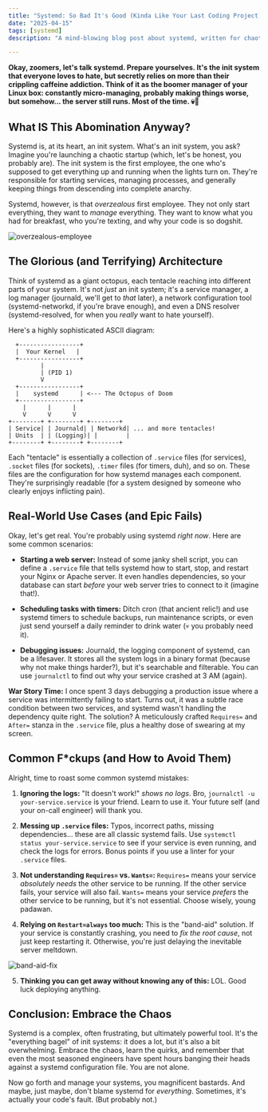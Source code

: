 ```yaml
---
title: "Systemd: So Bad It's Good (Kinda Like Your Last Coding Project)"
date: "2025-04-15"
tags: [systemd]
description: "A mind-blowing blog post about systemd, written for chaotic Gen Z engineers."

---
```


**Okay, zoomers, let's talk systemd. Prepare yourselves. It's the init system that everyone loves to hate, but secretly relies on more than their crippling caffeine addiction. Think of it as the boomer manager of your Linux box: constantly micro-managing, probably making things worse, but somehow... the server still runs. Most of the time. 💀🙏**

## What IS This Abomination Anyway?

Systemd is, at its heart, an init system. What's an init system, you ask? Imagine you're launching a chaotic startup (which, let's be honest, you probably are). The init system is the first employee, the one who's supposed to get everything up and running when the lights turn on. They're responsible for starting services, managing processes, and generally keeping things from descending into complete anarchy.

Systemd, however, is that *overzealous* first employee. They not only start everything, they want to *manage* everything. They want to know what you had for breakfast, who you're texting, and why your code is so dogshit.

![overzealous-employee](https://i.imgflip.com/30b7z6.jpg)

## The Glorious (and Terrifying) Architecture

Think of systemd as a giant octopus, each tentacle reaching into different parts of your system. It's not *just* an init system; it's a service manager, a log manager (journald, we'll get to *that* later), a network configuration tool (systemd-networkd, if you're brave enough), and even a DNS resolver (systemd-resolved, for when you *really* want to hate yourself).

Here's a highly sophisticated ASCII diagram:

```
  +-----------------+
  |  Your Kernel   |
  +-----------------+
         |
         | (PID 1)
         V
  +-----------------+
  |    systemd      | <--- The Octopus of Doom
  +-----------------+
    |      |      |
    V      V      V
+--------+ +--------+ +--------+
| Service| | Journald| | Networkd| ... and more tentacles!
| Units  | | (Logging)| |        |
+--------+ +--------+ +--------+
```

Each "tentacle" is essentially a collection of `.service` files (for services), `.socket` files (for sockets), `.timer` files (for timers, duh), and so on. These files are the configuration for how systemd manages each component. They're surprisingly readable (for a system designed by someone who clearly enjoys inflicting pain).

## Real-World Use Cases (and Epic Fails)

Okay, let's get real. You're probably using systemd *right now*. Here are some common scenarios:

*   **Starting a web server:** Instead of some janky shell script, you can define a `.service` file that tells systemd how to start, stop, and restart your Nginx or Apache server. It even handles dependencies, so your database can start *before* your web server tries to connect to it (imagine that!).

*   **Scheduling tasks with timers:** Ditch cron (that ancient relic!) and use systemd timers to schedule backups, run maintenance scripts, or even just send yourself a daily reminder to drink water (💀 you probably need it).

*   **Debugging issues:** Journald, the logging component of systemd, can be a lifesaver. It stores all the system logs in a binary format (because why not make things harder?), but it's searchable and filterable. You can use `journalctl` to find out why your service crashed at 3 AM (again).

**War Story Time:** I once spent 3 days debugging a production issue where a service was intermittently failing to start. Turns out, it was a subtle race condition between two services, and systemd wasn't handling the dependency quite right. The solution? A meticulously crafted `Requires=` and `After=` stanza in the `.service` file, plus a healthy dose of swearing at my screen.

## Common F\*ckups (and How to Avoid Them)

Alright, time to roast some common systemd mistakes:

1.  **Ignoring the logs:** "It doesn't work!" *shows no logs*. Bro, `journalctl -u your-service.service` is your friend. Learn to use it. Your future self (and your on-call engineer) will thank you.

2.  **Messing up `.service` files:** Typos, incorrect paths, missing dependencies... these are all classic systemd fails. Use `systemctl status your-service.service` to see if your service is even running, and check the logs for errors. Bonus points if you use a linter for your `.service` files.

3.  **Not understanding `Requires=` vs. `Wants=`:** `Requires=` means your service *absolutely needs* the other service to be running. If the other service fails, your service will also fail. `Wants=` means your service *prefers* the other service to be running, but it's not essential. Choose wisely, young padawan.

4.  **Relying on `Restart=always` too much:** This is the "band-aid" solution. If your service is constantly crashing, you need to *fix the root cause*, not just keep restarting it. Otherwise, you're just delaying the inevitable server meltdown.

![band-aid-fix](https://i.imgflip.com/1xyi6f.jpg)

5. **Thinking you can get away without knowing any of this:** LOL. Good luck deploying anything.

## Conclusion: Embrace the Chaos

Systemd is a complex, often frustrating, but ultimately powerful tool. It's the "everything bagel" of init systems: it does a lot, but it's also a bit overwhelming. Embrace the chaos, learn the quirks, and remember that even the most seasoned engineers have spent hours banging their heads against a systemd configuration file. You are not alone.

Now go forth and manage your systems, you magnificent bastards. And maybe, just maybe, don't blame systemd for *everything*. Sometimes, it's actually your code's fault. (But probably not.)

